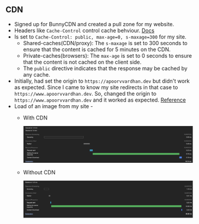 ## CDN 

- Signed up for BunnyCDN and created a pull zone for my website.
- Headers like `Cache-Control` control cache behviour. [Docs](https://developer.mozilla.org/en-US/docs/Web/HTTP/Headers/Cache-Control) 
- Is set to `Cache-Control: public, max-age=0, s-maxage=300` for my site.
   - Shared-caches(CDN/proxy): The `s-maxage` is set to 300 seconds to ensure that the content is cached for 5 minutes on the CDN.
   - Private-caches(browsers): The `max-age` is set to 0 seconds to ensure that the content is not cached on the client side.
   - The `public` directive indicates that the response may be cached by any cache.
- Initially, had set the origin to `https://apoorvvardhan.dev` but didn't work as expected. Since I came to know my site redirects in that case to `https://www.apoorvvardhan.dev`. So, changed the origin to `https://www.apoorvvardhan.dev` and it worked as expected. [Reference](https://support.bunny.net/hc/en-us/articles/360000228371-How-to-fix-301-redirects-back-to-my-origin-URL)
- Load of an image from my site -
    - With CDN

        ![With CDN](./cdn.png)

    - Without CDN
    
        ![Without CDN](./non-cdn.png)

 
